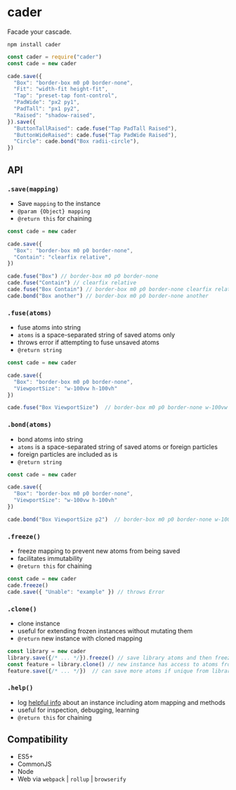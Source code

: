 # cader
Facade your cascade.

```
npm install cader
```

```js
const cader = require("cader")
const cade = new cader

cade.save({
  "Box": "border-box m0 p0 border-none",
  "Fit": "width-fit height-fit",
  "Tap": "preset-tap font-control",
  "PadWide": "px2 py1",
  "PadTall": "px1 py2",
  "Raised": "shadow-raised",
}).save({
  "ButtonTallRaised": cade.fuse("Tap PadTall Raised"),
  "ButtonWideRaised": cade.fuse("Tap PadWide Raised"),
  "Circle": cade.bond("Box radii-circle"),
})
```

## API

### `.save(mapping)`

- Save `mapping` to the instance
- `@param {Object} mapping`
- `@return this` for chaining

```js
const cade = new cader

cade.save({
  "Box": "border-box m0 p0 border-none",
  "Contain": "clearfix relative",
})

cade.fuse("Box") // border-box m0 p0 border-none
cade.fuse("Contain") // clearfix relative
cade.fuse("Box Contain") // border-box m0 p0 border-none clearfix relative
cade.bond("Box another") // border-box m0 p0 border-none another
```

### `.fuse(atoms)`

- fuse atoms into string
- `atoms` is a space-separated string of saved atoms only
- throws error if attempting to fuse unsaved atoms
- `@return string`

```js
const cade = new cader

cade.save({
  "Box": "border-box m0 p0 border-none",
  "ViewportSize": "w-100vw h-100vh"
})

cade.fuse("Box ViewportSize")  // border-box m0 p0 border-none w-100vw h-100vh
```

### `.bond(atoms)`

- bond atoms into string
- `atoms` is a space-separated string of saved atoms or foreign particles
- foreign particles are included as is
- `@return string`

```js
const cade = new cader

cade.save({
  "Box": "border-box m0 p0 border-none",
  "ViewportSize": "w-100vw h-100vh"
})

cade.bond("Box ViewportSize p2")  // border-box m0 p0 border-none w-100vw h-100vh p2
```

### `.freeze()`

- freeze mapping to prevent new atoms from being saved
- facilitates immutability
- `@return this` for chaining

```js
const cade = new cader
cade.freeze()
cade.save({ "Unable": "example" }) // throws Error
```

### `.clone()`

- clone instance
- useful for extending frozen instances without mutating them
- `@return` new instance with cloned mapping

```js
const library = new cader
library.save({/* ... */}).freeze() // save library atoms and then freeze export
const feature = library.clone() // new instance has access to atoms from library
feature.save({/* ... */})  // can save more atoms if unique from library atoms
```

### `.help()`

- log [helpful info](https://github.com/ryanve/cader/pull/22) about an instance including atom mapping and methods
- useful for inspection, debugging, learning
- `@return this` for chaining

## Compatibility
- ES5+
- CommonJS
- Node
- Web via `webpack` | `rollup` | `browserify`
